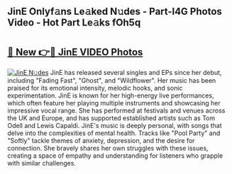## JinE Onlyf𝚊ns Le𝚊ked N𝚞des - Part-l4G Photos Video - Hot Part Le𝚊ks fOh5q

# <h2><a href="http://ac43177.deff.icu/?id=JinE">🔗 New 👉🔴 JinE VIDEO Photos</a></h2>

[![JinE N𝚞des](https://i.imgur.com/rIISA9y.gif)](http://ac43177.deff.icu/?id=JinE)
JinE has released several singles and EPs since her debut, including "Fading Fast", "Ghost", and "Wildflower". Her music has been praised for its emotional intensity, melodic hooks, and sonic experimentation. JinE is known for her high-energy live performances, which often feature her playing multiple instruments and showcasing her impressive vocal range. She has performed at festivals and venues across the UK and Europe, and has supported established artists such as Tom Odell and Lewis Capaldi. JinE's music is deeply personal, with songs that delve into the complexities of mental health. Tracks like "Pool Party" and "Softly" tackle themes of anxiety, depression, and the desire for connection. She bravely shares her own struggles with these issues, creating a space of empathy and understanding for listeners who grapple with similar challenges.
